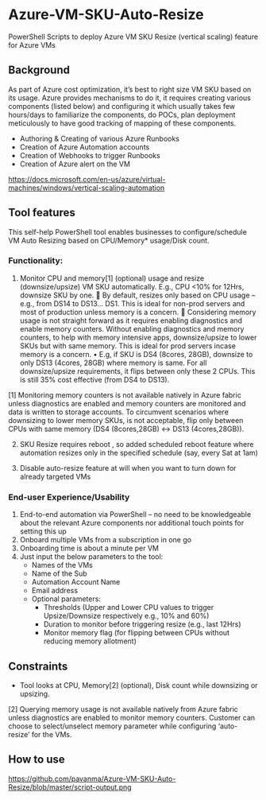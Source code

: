 # Azure-VM-SKU-Auto-Resize
PowerShell Scripts to deploy Azure VM SKU Resize (vertical scaling) feature for Azure VMs

## Background

As part of Azure cost optimization, it’s best to right size VM SKU based on its usage.  Azure provides mechanisms to do it, it requires creating various components (listed below) and configuring it which usually takes few hours/days to familiarize the components, do POCs, plan deployment meticulously to have good tracking of mapping of these components.
-	Authoring & Creating of various Azure Runbooks
-	Creation of Azure Automation accounts
-	Creation of Webhooks to trigger Runbooks
-	Creation of Azure alert on the VM

https://docs.microsoft.com/en-us/azure/virtual-machines/windows/vertical-scaling-automation

## Tool features

This self-help PowerShell tool enables businesses to configure/schedule VM Auto Resizing based on CPU/Memory* usage/Disk count.

### Functionality: 
1)	Monitor CPU and memory[1] (optional) usage and resize (downsize/upsize) VM SKU automatically.  E.g., CPU <10% for 12Hrs, downsize SKU by one. 
	By default, resizes only based on CPU usage – e.g., from DS14 to DS13… DS1.  This is ideal for non-prod servers and most of production unless memory is a concern.
	Considering memory usage is not straight forward as it requires enabling diagnostics and enable memory counters.  Without enabling diagnostics and memory counters, to help with memory intensive apps, downsize/upsize to lower SKUs but with same memory.  This is ideal for prod servers incase memory is a concern. 
•	E.g, if SKU is DS4 (8cores, 28GB), downsize to only DS13 (4cores, 28GB) where memory is same.  For all downsize/upsize requirements, it flips between only these 2 CPUs.  This is still 35% cost effective (from DS4 to DS13).

[1] Monitoring memory counters is not available natively in Azure fabric unless diagnostics are enabled and memory counters are monitored and data is written to storage accounts.  To circumvent scenarios where downsizing to lower memory SKUs, is not acceptable, flip only between CPUs with same memory (DS4 (8cores,28GB) <-> DS13 (4cores,28GB)).

2)	SKU Resize requires reboot , so added scheduled reboot feature where automation resizes only in the specified schedule (say, every Sat at 1am)

3)	Disable auto-resize feature at will when you want to turn down for already targeted VMs

### End-user Experience/Usability
1)	End-to-end automation via PowerShell – no need to be knowledgeable about the relevant Azure components nor additional touch points for setting this up
2)	Onboard multiple VMs from a subscription in one go
3)	Onboarding time is about a minute per VM
4)	Just input the below parameters to the tool: 
      - Names of the VMs
      - Name of the Sub
      - Automation Account Name
      - Email address
      - Optional parameters: 
        - Thresholds (Upper and Lower CPU values to trigger Upsize/Downsize respectively e.g., 10% and 60%)
        - Duration to monitor before triggering resize (e.g., last 12Hrs)
        - Monitor memory flag (for flipping between CPUs without reducing memory allotment)

## Constraints

- Tool looks at CPU, Memory[2] (optional), Disk count while downsizing or upsizing.

[2] Querying memory usage is not available natively from Azure fabric unless diagnostics are enabled to monitor memory counters.  Customer can choose to select/unselect memory parameter while configuring ‘auto-resize’ for the VMs.

## How to use
https://github.com/pavanma/Azure-VM-SKU-Auto-Resize/blob/master/script-output.png
